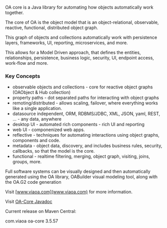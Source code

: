 OA core is a Java library for automating how objects automatically work together.

The core of OA is the object model that is an object-relational, observable, reactive, functional, distributed object graph. 

This graph of objects and collections automatically work with persistence layers, frameworks, UI, reporting, microservices, and more.

This allows for a Model Driven approach, that defines the entities, relationships, persistence, business logic, security, UI, endpoint access, work-flow and more.


### Key Concepts

*   observable objects and collections - core for reactive object graphs (OAObject & Hub collection)
*   property paths - dot separated paths for interacting with object graphs
*   remoting/distributed - allows scaling, failover, where everything works like a single application.
*   datasource independent, ORM, RDBMS/JDBC, XML, JSON, yaml, REST, ... - any data, anywhere
*   desktop UI - automated rich components - rich UI and reporting
*   web UI - componenized web apps.
*   reflective - techniques for automating interactions using object graphs, components and code.
*   metadata - object data, discovery, and includes business rules, security, callbacks, so that the model is the core.
*   functional - realtime filtering, merging, object graph, visiting, joins, groups, more.


Full software systems can be visually designed and then automatically generated using the OA library, OABuilder visual modeling tool, along with the OA.G2 code generation

Visit [www.viaoa.com](www.viaoa.com) for more information.

Visit [OA-Core Javadoc](http://viaoa.github.io/oa-core/docs/index.html)

Current release on Maven Central:

<dependency>
  <groupId>com.viaoa</groupId>
  <artifactId>oa-core</artifactId>
  <version>3.5.57</version>
</dependency>

